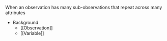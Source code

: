 When an observation has many sub-observations that repeat across many attributes

- Background
	- [[Observation]]
	- [[Variable]]